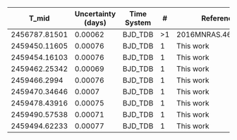 |T_mid|Uncertainty (days)           |Time System|#                                            |Reference                           |
|-----|-----------------------------|-----------|---------------------------------------------|------------------------------------|
|2456787.81501|0.00062                      |BJD_TDB    |>1                                           |2016MNRAS.463.3276H                 |
|2459450.11605|0.00076                      |BJD_TDB    |1                                            |This work                           |
|2459454.16103|0.00076                      |BJD_TDB    |1                                            |This work                           |
|2459462.25342|0.00069                      |BJD_TDB    |1                                            |This work                           |
|2459466.2994|0.00076                      |BJD_TDB    |1                                            |This work                           |
|2459470.34646|0.0007                       |BJD_TDB    |1                                            |This work                           |
|2459478.43916|0.00075                      |BJD_TDB    |1                                            |This work                           |
|2459490.57538|0.00071                      |BJD_TDB    |1                                            |This work                           |
|2459494.62233|0.00077                      |BJD_TDB    |1                                            |This work                           |
